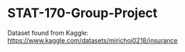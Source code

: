 # STAT-170-Group-Project

Dataset found from Kaggle: https://www.kaggle.com/datasets/mirichoi0218/insurance
